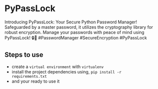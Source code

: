 # PyPassLock
Introducing PyPassLock: Your Secure Python Password Manager! Safeguarded by a master password, it utilizes the cryptography library for robust encryption. Manage your passwords with peace of mind using PyPassLock! 🔒🐍 #PasswordManager #SecureEncryption #PyPassLock

## Steps to use

- create a `virtual environment` with `virtualenv`
- install the project dependencies using, `pip install -r requirements.txt`
- and your ready to use it
